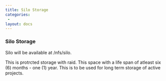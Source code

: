 ```yaml
---
title: Silo Storage
categories:
 -
layout: docs
---
```


### Silo Storage

Silo will be available at /nfs/silo.

This is protrcted storage with raid. This space with a life span of atleast six (6) months - one (1) year. This is to be used for long term storage of active projects. 